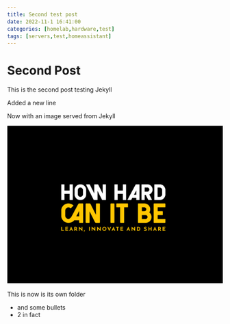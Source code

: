 ```yaml
---
title: Second test post
date: 2022-11-1 16:41:00
categories: [homelab,hardware,test]
tags: [servers,test,homeassistant]
---
```


# Second Post

This is the second post testing Jekyll

Added a new line

Now with an image served from Jekyll

![Desktop View](/assets/img/brand/HHCIB_Black_BG_590x432.png)

This is now is its own folder

* and some bullets
* 2 in fact

